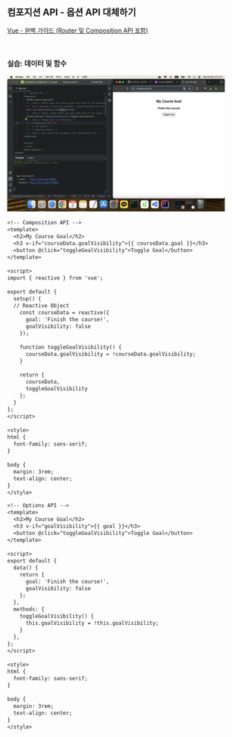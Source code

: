 ## 컴포지션 API - 옵션 API 대체하기

[Vue - 완벽 가이드 (Router 및 Composition API 포함)](https://www.udemy.com/course/vue-router-composition-api/?couponCode=ST12MT030524)

<br/>

### 실습: 데이터 및 함수

![실습: 데이터 및 함수](./img/Data-And-Functions.png)

```vue
<!-- Composition API -->
<template>
  <h2>My Course Goal</h2>
  <h3 v-if="courseData.goalVisibility">{{ courseData.goal }}</h3>
  <button @click="toggleGoalVisibility">Toggle Goal</button>
</template>

<script>
import { reactive } from 'vue';

export default {
  setup() {
  // Reactive Object
    const courseData = reactive({
      goal: 'Finish the course!',
      goalVisibility: false
    });
  
    function toggleGoalVisibility() {
      courseData.goalVisibility = !courseData.goalVisibility;
    }
  
    return {
      courseData,
      toggleGoalVisibility
    };
  }
};
</script>

<style>
html {
  font-family: sans-serif;
}

body {
  margin: 3rem;
  text-align: center;
}
</style>
```

```vue
<!-- Options API -->
<template>
  <h2>My Course Goal</h2>
  <h3 v-if="goalVisibility">{{ goal }}</h3>
  <button @click="toggleGoalVisibility">Toggle Goal</button>
</template>

<script>
export default {
  data() {
    return {
      goal: 'Finish the course!',
      goalVisibility: false
    };
  },
  methods: {
    toggleGoalVisibility() {
      this.goalVisibility = !this.goalVisibility;
    }
  },
};
</script>

<style>
html {
  font-family: sans-serif;
}

body {
  margin: 3rem;
  text-align: center;
}
</style>
```